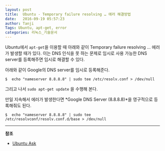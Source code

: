 ```yaml
---
layout: post
title:  Ubuntu - Temporary failure resolving … 에러 해결방법
date:   2016-09-19 05:57:23
author: Tanji
Tags: Ubuntu, apt-get, error
categories: 리눅스_기술문서
---
```


Ubuntu에서 `apt-get`을 이용할 때 아래와 같이 Temporary failure resolving … 에러가 발생할 때가 있다. 이는 DNS 인식을 못 하는 문제로 임시로 사용 가능한 DNS server를 등록해주면 임시로 해결할 수 있다.

아래와 같이 Google의 DNS server를 임시로 등록해준다.

	$  echo "nameserver 8.8.8.8" | sudo tee /etc/resolv.conf > /dev/null

그리고 나서 `sudo apt-get update` 을 수행해 본다.

만일 지속해서 에러가 발생한다면 *Google DNS Server (8.8.8.8)*을 영구적으로 등록해줘도 된다.

	$  echo "nameserver 8.8.8.8" | sudo tee /etc/resolvconf/resolv.conf.d/base > /dev/null

---- 

**참조**

- [Ubuntu Ask][1]

[1]:	http://askubuntu.com/questions/91543/apt-get-update-fails-to-fetch-files-temporary-failure-resolving-error
